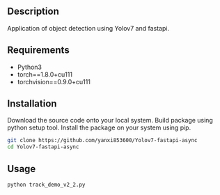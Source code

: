 ## Description
Application of object detection using Yolov7 and fastapi.


## Requirements

- Python3
- torch==1.8.0+cu111
- torchvision==0.9.0+cu111


## Installation
Download the source code onto your local system.
Build package using python setup tool.
Install the package on your system using pip.

```bash
git clone https://github.com/yanxi853600/Yolov7-fastapi-async
cd Yolov7-fastapi-async
```

## Usage

```bash
python track_demo_v2_2.py
```

